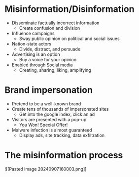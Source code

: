 # Misinformation/Disinformation
- Disseminate factually incorrect information
	- Create confusion and division
- Influence campaigns
	- Sway public opinion on political and social issues
- Nation-state actors
	- Divide, distract, and persuade
- Advertising is an option
	- Buy a voice for your opinion
- Enabled through Social media
	- Creating, sharing, liking, amplifying
# Brand impersonation
- Pretend to be a well-known brand
- Create tens of thousands of impersonated sites
	- Get into the google index, click an ad
- Visitors are presented with a pop-up
	- You Won! Special Offer!
- Malware infection is almost guaranteed
	- Display ads, site tracking, data exfiltration
# The misinformation process
![[Pasted image 20240907160003.png]]